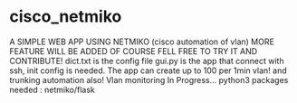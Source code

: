 # cisco_netmiko
A SIMPLE WEB APP USING NETMIKO (cisco automation of vlan) MORE FEATURE WILL BE ADDED OF COURSE FELL FREE TO TRY IT AND CONTRIBUTE!
dict.txt is the config file 
gui.py is the app that connect with ssh, init config is needed. The app can create up to 100 per 1min vlan! and trunking automation also!
                  Vlan monitoring In Progress... 
python3
packages needed : netmiko/flask
